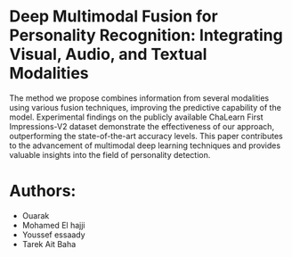# Deep Multimodal Fusion for Personality Recognition: Integrating Visual, Audio, and Textual Modalities 
The method we propose combines information from several modalities using various fusion techniques, improving the predictive capability of the model. Experimental findings on the publicly available ChaLearn First Impressions-V2 dataset demonstrate the effectiveness of our approach, outperforming the state-of-the-art accuracy levels. This paper contributes to the advancement of multimodal deep learning techniques and provides valuable insights into the field of personality detection.

# Authors:
- Ouarak 
- Mohamed El hajji
- Youssef essaady
- Tarek Ait Baha

